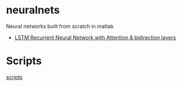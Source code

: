 # neuralnets
 Neural networks built from scratch in matlab

 - [LSTM Recurrent Neural Network with Attention & bidirection layers](rnngenerator/readme.md)

# Scripts

[scripts](rnngenerator/readme.md#overview)